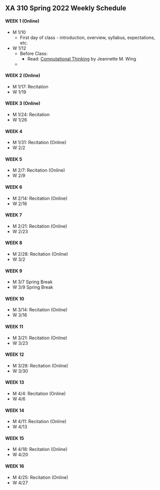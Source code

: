## XA 310 Spring 2022 Weekly Schedule



#### WEEK 1 (Online)
- M	1/10
  - First day of class - introduction, overview, syllabus, expectations, etc. 
- W	1/12
  - Before Class: 
    - Read: [Computational Thinking](https://www.cs.cmu.edu/afs/cs/usr/wing/www/publications/Wing06.pdf)  by Jeannette M. Wing
  - 

#### WEEK 2 (Online)

- M	1/17: Recitation
- W	1/19

#### WEEK 3 (Online)
- M	1/24: Recitation 
- W	1/26

#### WEEK 4 

- M	1/31: Recitation (Online)
- W	2/2

#### WEEK 5
- M	2/7: Recitation (Online)
- W	2/9

#### WEEK 6
- M	2/14: Recitation (Online)
- W	2/16

#### WEEK 7
- M	2/21: Recitation (Online)
- W	2/23

#### WEEK 8 
- M	2/28: Recitation (Online)
- W	3/2

#### WEEK 9
- M	3/7 Spring Break
- W	3/9 Spring Break

#### WEEK 10
- M	3/14: Recitation (Online)
- W	3/16

#### WEEK 11
- M	3/21: Recitation (Online)
- W	3/23
#### WEEK 12
- M	3/28: Recitation (Online)
- W	3/30

#### WEEK 13
- M	4/4: Recitation (Online)
- W	4/6

#### WEEK 14
- M	4/11: Recitation (Online)
- W	4/13
#### WEEK 15
- M	4/18: Recitation (Online)
- W	4/20

#### WEEK 16
- M	4/25: Recitation (Online)
- W	4/27

